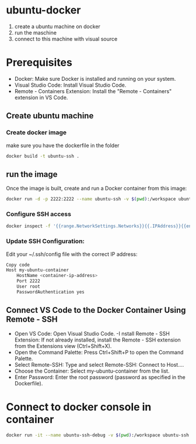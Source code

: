 # ubuntu-docker
1. create a ubuntu machine on docker
2. run the maschine
3. connect to this machine with visual source

# Prerequisites
- Docker: Make sure Docker is installed and running on your system.
- Visual Studio Code: Install Visual Studio Code.
- Remote - Containers Extension: Install the "Remote - Containers" extension in VS Code.

## Create ubuntu machine
### Create docker image
make sure you have the dockerfile in the folder
```bash
docker build -t ubuntu-ssh .

```
## run the image
Once the image is built, create and run a Docker container from this image:

```sh
docker run -d -p 2222:2222 --name ubuntu-ssh -v $(pwd):/workspace ubuntu-ssh

```
### Configure SSH access
```sh
docker inspect -f '{{range.NetworkSettings.Networks}}{{.IPAddress}}{{end}}' ubuntu-ssh
```
### Update SSH Configuration:

Edit your ~/.ssh/config file with the correct IP address:

```sh
Copy code
Host my-ubuntu-container
    HostName <container-ip-address>
    Port 2222
    User root
    PasswordAuthentication yes
```
## Connect VS Code to the Docker Container Using Remote - SSH

- Open VS Code: Open Visual Studio Code.
-I nstall Remote - SSH Extension: If not already installed, install the Remote - SSH extension from the Extensions view (Ctrl+Shift+X).
- Open the Command Palette: Press Ctrl+Shift+P to open the Command Palette.
- Select Remote-SSH: Type and select Remote-SSH: Connect to Host....
- Choose the Container: Select my-ubuntu-container from the list.
- Enter Password: Enter the root password (password as specified in the Dockerfile).

# Connect to docker console in container 
```sh
docker run -it --name ubuntu-ssh-debug -v $(pwd):/workspace ubuntu-ssh bash

```